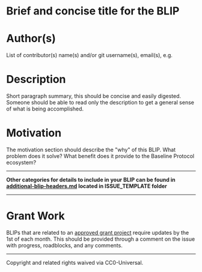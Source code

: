 # Brief and concise title for the BLIP

# Author(s)
List of contributor(s) name(s) and/or git username(s), email(s), e.g.

# Description
Short paragraph summary, this should be concise and easily digested. Someone should be able to read only the description to get a general sense of what is being accomplished.

# Motivation
The motivation section should describe the "why" of this BLIP. What problem does it solve? What benefit does it provide to the Baseline Protocol ecosystem?

---

**Other categories for details to include in your BLIP can be found in [additional-blip-headers.md](/.github/ISSUE_TEMPLATE/supplementary-blip-headers.md/) located in ISSUE_TEMPLATE folder**

---

# Grant Work
BLIPs that are related to an [approved grant project](https://github.com/eea-oasis/baseline-grants) require updates by the 1st of each month.
This should be provided through a comment on the issue with progress, roadblocks, and any comments.

---

Copyright and related rights waived via CC0-Universal.